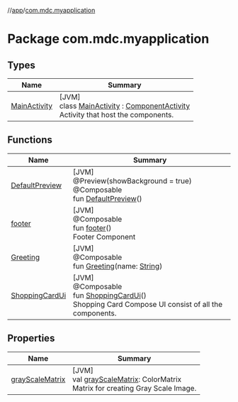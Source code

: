 //[app](../../index.md)/[com.mdc.myapplication](index.md)

# Package com.mdc.myapplication

## Types

| Name | Summary |
|---|---|
| [MainActivity](-main-activity/index.md) | [JVM]<br>class [MainActivity](-main-activity/index.md) : [ComponentActivity](https://developer.android.com/reference/kotlin/androidx/activity/ComponentActivity.html)<br>Activity that host the components. |

## Functions

| Name | Summary |
|---|---|
| [DefaultPreview](-default-preview.md) | [JVM]<br>@Preview(showBackground = true)<br>@Composable<br>fun [DefaultPreview](-default-preview.md)() |
| [footer](footer.md) | [JVM]<br>@Composable<br>fun [footer](footer.md)()<br>Footer Component |
| [Greeting](-greeting.md) | [JVM]<br>@Composable<br>fun [Greeting](-greeting.md)(name: [String](https://kotlinlang.org/api/latest/jvm/stdlib/kotlin/-string/index.html)) |
| [ShoppingCardUi](-shopping-card-ui.md) | [JVM]<br>@Composable<br>fun [ShoppingCardUi](-shopping-card-ui.md)()<br>Shopping Card Compose UI consist of all the components. |

## Properties

| Name | Summary |
|---|---|
| [grayScaleMatrix](gray-scale-matrix.md) | [JVM]<br>val [grayScaleMatrix](gray-scale-matrix.md): ColorMatrix<br>Matrix for creating Gray Scale Image. |
